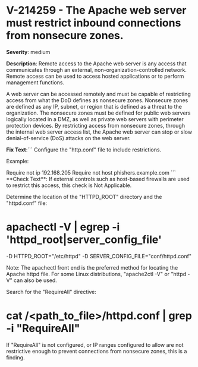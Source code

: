 # V-214259 - The Apache web server must restrict inbound connections from nonsecure zones.

**Severity**: medium

**Description**:
Remote access to the Apache web server is any access that communicates through an external, non-organization-controlled network. Remote access can be used to access hosted applications or to perform management functions.

A web server can be accessed remotely and must be capable of restricting access from what the DoD defines as nonsecure zones. Nonsecure zones are defined as any IP, subnet, or region that is defined as a threat to the organization. The nonsecure zones must be defined for public web servers logically located in a DMZ, as well as private web servers with perimeter protection devices. By restricting access from nonsecure zones, through the internal web server access list, the Apache web server can stop or slow denial-of-service (DoS) attacks on the web server.

**Fix Text**:```
Configure the "http.conf" file to include restrictions.

Example:

<RequireAll>
Require not ip 192.168.205
Require not host phishers.example.com
</RequireAll>
```
**Check Text**:
If external controls such as host-based firewalls are used to restrict this access, this check is Not Applicable.

Determine the location of the "HTTPD_ROOT" directory and the "httpd.conf" file:

# apachectl -V | egrep -i 'httpd_root|server_config_file'
-D HTTPD_ROOT="/etc/httpd"
-D SERVER_CONFIG_FILE="conf/httpd.conf"

Note: The apachectl front end is the preferred method for locating the Apache httpd file. For some Linux distributions, "apache2ctl -V" or  "httpd -V" can also be used. 

Search for the "RequireAll" directive:

# cat /<path_to_file>/httpd.conf | grep -i "RequireAll"

If "RequireAll" is not configured, or IP ranges configured to allow are not restrictive enough to prevent connections from nonsecure zones, this is a finding.
